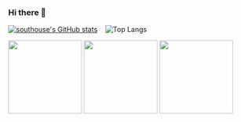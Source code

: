 ### Hi there 👋

[![southouse's GitHub stats](https://github-readme-stats.vercel.app/api?username=southouse)](https://github.com/southouse) &nbsp;&nbsp; ![Top Langs](https://github-readme-stats.vercel.app/api/top-langs/?username=southouse&layout=compact)

<img src="https://github.com/southouse/southouse/assets/35317926/8a05c342-7168-4bd5-98d1-570c87258dd9" width="150" height="150"/>
<img src="https://github.com/southouse/southouse/assets/35317926/53ed3f41-e185-4d1a-854e-37637f362b6c" width="150" height="150"/>
<img src="https://github.com/southouse/southouse/assets/35317926/a414049d-4238-4193-9521-8c5c71c54b8b" width="150" height="150"/>

<!--
**southouse/southouse** is a ✨ _special_ ✨ repository because its `README.md` (this file) appears on your GitHub profile.

Here are some ideas to get you started:

- 🔭 I’m currently working on ...
- 🌱 I’m currently learning ...
- 👯 I’m looking to collaborate on ...
- 🤔 I’m looking for help with ...
- 💬 Ask me about ...
- 📫 How to reach me: ...
- 😄 Pronouns: ...
- ⚡ Fun fact: ...
-->
